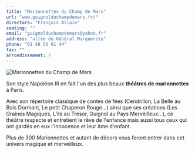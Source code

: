 ```yaml
---
title: "Marionnettes du Champ de Mars"
url: "www.guignolduchampdemars.fr/"
directors: "François Allain"
seating: ""
email: "guignolduchampdemars@yahoo.fr"
address: "allée du Général Marguerite"
phone: "01 48 56 01 44"
fax: ""
arrondissement: 7
---
```


![Marionnettes du Champ de Mars](../images/7eme/marionnettes-du-champ-de-mars/marionnettes-du-champ-de-mars-2.jpg)

Son style Napoléon III en fait l'un des plus beaux **théâtres de marionnettes** à Paris.

Avec son répertoire classique de contes de fées (Cendrillon, La Belle au Bois Dormant, Le petit Chaperon Rouge...) ainsi que ses créations (Les Graines Magiques, L'île au Trésor, Guignol au Pays Merveilleux...), ce théâtre respecte et entretient le rêve de l'enfance mais aussi tous ceux qui ont gardés en eux l'innocence et leur âme d'enfant.

Plus de 300 Marionnettes et autant de décors vous feront entrer dans cet univers magique et merveilleux.
